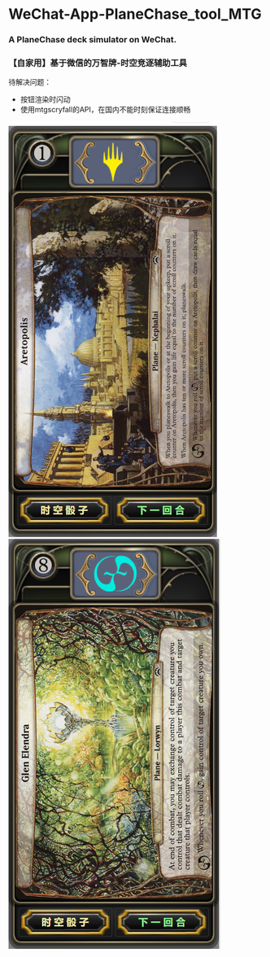 # WeChat-App-PlaneChase_tool_MTG
### A PlaneChase deck simulator on WeChat. 
### 【自家用】基于微信的万智牌-时空竞逐辅助工具
待解决问题：
+ 按钮渲染时闪动
+ 使用mtgscryfall的API，在国内不能时刻保证连接顺畅

![image](https://github.com/LM233/WeChat-App-PlaneChase_tool_MTG/blob/master/%E7%A4%BA%E4%BE%8B1.PNG)
![image](https://github.com/LM233/WeChat-App-PlaneChase_tool_MTG/blob/master/%E7%A4%BA%E4%BE%8B4.PNG)
